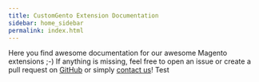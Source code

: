 ```yaml
---
title: CustomGento Extension Documentation
sidebar: home_sidebar
permalink: index.html
---
```



Here you find awesome documentation for our awesome Magento extensions ;-) If anything is missing, feel free to open an issue or create a pull request on [GitHub](https://github.com/customgento/docs/) or simply [contact us](https://www.customgento.com)!
Test
